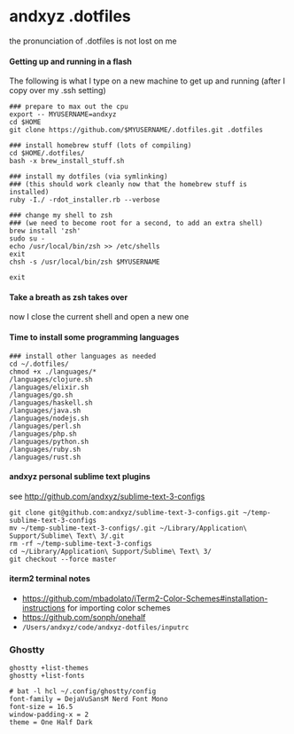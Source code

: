 
# andxyz .dotfiles

the pronunciation of .dotfiles is not lost on me

#### Getting up and running in a flash

The following is what I type on a new machine to get up and running (after I copy over my .ssh setting)

```shell
### prepare to max out the cpu
export -- MYUSERNAME=andxyz
cd $HOME
git clone https://github.com/$MYUSERNAME/.dotfiles.git .dotfiles

### install homebrew stuff (lots of compiling)
cd $HOME/.dotfiles/
bash -x brew_install_stuff.sh

### install my dotfiles (via symlinking)
### (this should work cleanly now that the homebrew stuff is installed)
ruby -I./ -rdot_installer.rb --verbose

### change my shell to zsh
### (we need to become root for a second, to add an extra shell)
brew install 'zsh'
sudo su -
echo /usr/local/bin/zsh >> /etc/shells
exit
chsh -s /usr/local/bin/zsh $MYUSERNAME

exit
```

#### Take a breath as zsh takes over

now I close the current shell and open a new one

#### Time to install some programming languages

```shell
### install other languages as needed
cd ~/.dotfiles/
chmod +x ./languages/*
/languages/clojure.sh
/languages/elixir.sh
/languages/go.sh
/languages/haskell.sh
/languages/java.sh
/languages/nodejs.sh
/languages/perl.sh
/languages/php.sh
/languages/python.sh
/languages/ruby.sh
/languages/rust.sh
```

#### andxyz personal sublime text plugins

see http://github.com/andxyz/sublime-text-3-configs

```
git clone git@github.com:andxyz/sublime-text-3-configs.git ~/temp-sublime-text-3-configs
mv ~/temp-sublime-text-3-configs/.git ~/Library/Application\ Support/Sublime\ Text\ 3/.git
rm -rf ~/temp-sublime-text-3-configs
cd ~/Library/Application\ Support/Sublime\ Text\ 3/
git checkout --force master
```

#### iterm2 terminal notes

- https://github.com/mbadolato/iTerm2-Color-Schemes#installation-instructions for importing color schemes
- https://github.com/sonph/onehalf
- `/Users/andxyz/code/andxyz-dotfiles/inputrc`

### Ghostty

```shell
ghostty +list-themes
ghostty +list-fonts

# bat -l hcl ~/.config/ghostty/config
font-family = DejaVuSansM Nerd Font Mono
font-size = 16.5
window-padding-x = 2
theme = One Half Dark
```
